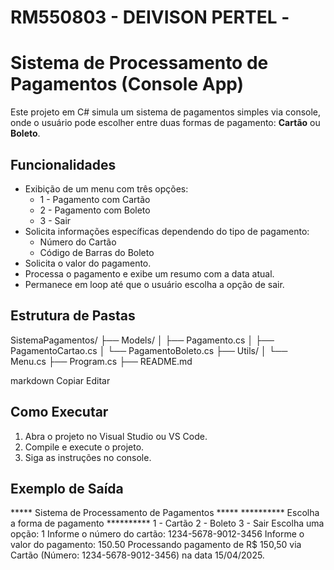 # RM550803 - DEIVISON PERTEL -
# Sistema de Processamento de Pagamentos (Console App)

Este projeto em C# simula um sistema de pagamentos simples via console, onde o usuário pode escolher entre duas formas de pagamento: **Cartão** ou **Boleto**.

## Funcionalidades

- Exibição de um menu com três opções:
  - 1 - Pagamento com Cartão
  - 2 - Pagamento com Boleto
  - 3 - Sair
- Solicita informações específicas dependendo do tipo de pagamento:
  - Número do Cartão
  - Código de Barras do Boleto
- Solicita o valor do pagamento.
- Processa o pagamento e exibe um resumo com a data atual.
- Permanece em loop até que o usuário escolha a opção de sair.

## Estrutura de Pastas

SistemaPagamentos/ ├── Models/ │ ├── Pagamento.cs │ ├── PagamentoCartao.cs │ └── PagamentoBoleto.cs ├── Utils/ │ └── Menu.cs ├── Program.cs ├── README.md

markdown
Copiar
Editar

## Como Executar

1. Abra o projeto no Visual Studio ou VS Code.
2. Compile e execute o projeto.
3. Siga as instruções no console.

## Exemplo de Saída

***** Sistema de Processamento de Pagamentos ***** ********** Escolha a forma de pagamento ********** 1 - Cartão 2 - Boleto 3 - Sair Escolha uma opção: 1 Informe o número do cartão: 1234-5678-9012-3456 Informe o valor do pagamento: 150.50 Processando pagamento de R$ 150,50 via Cartão (Número: 1234-5678-9012-3456) na data 15/04/2025.
